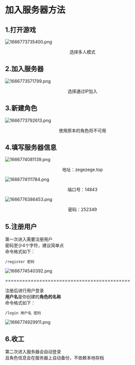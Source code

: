 # 加入服务器方法

## 1.打开游戏

![1666773735400.png](https://tu.zegezege.top/i/2022/10/26/6358f2e6f04b1.png)
<center>选择多人模式</center>

## 2.加入服务器

![1666773571799.png](https://tu.zegezege.top/i/2022/10/26/6358f2428df2b.png)
<center>选择通过IP加入</center>

## 3.新建角色

![1666773792613.png](https://tu.zegezege.top/i/2022/10/26/6358f3209858a.png)
<center>使用原本的角色将不可用</center>

## 4.填写服务器信息

![1666774081139.png](https://tu.zegezege.top/i/2022/10/26/6358f44239121.png)
<center>地址：zegezege.top</center>

![1666774111784.png](https://tu.zegezege.top/i/2022/10/26/6358f4613c391.png)
<center>端口号：14843</center>

![1666776386453.png](https://tu.zegezege.top/i/2022/10/26/6358fd44ddd72.png)
<center>密码：252349</center>

## 5.注册用户

第一次进入需要注册用户  
密码至少4个字符，建议简单点  
命令格式如下：
```
/register 密码 
```
![1666774540392.png](https://tu.zegezege.top/i/2022/10/26/6358f60b49329.png)

============================================

注册后进行用户登录  
**用户名**是你创建的**角色的名称**  
命令格式如下：
```
/login 用户名 密码
```
![1666774929911.png](https://tu.zegezege.top/i/2022/10/26/6358f791ae103.png)

## 6.收工
第二次进入服务器会自动登录  
且角色信息会在服务器上自动备份，不依赖本地存档